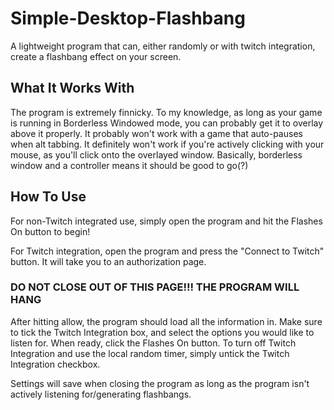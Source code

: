 # Simple-Desktop-Flashbang
A lightweight program that can, either randomly or with twitch integration, create a flashbang effect on your screen.

## What It Works With
The program is extremely finnicky. To my knowledge, as long as your game is running in Borderless Windowed mode, you can probably get it to overlay above it properly. It probably won't work with a game that auto-pauses when alt tabbing. It definitely won't work if you're actively clicking with your mouse, as you'll click onto the overlayed window. Basically, borderless window and a controller means it should be good to go(?)

## How To Use
For non-Twitch integrated use, simply open the program and hit the Flashes On button to begin!

For Twitch integration, open the program and press the "Connect to Twitch" button. It will take you to an authorization page.

### DO NOT CLOSE OUT OF THIS PAGE!!! THE PROGRAM WILL HANG

After hitting allow, the program should load all the information in. Make sure to tick the Twitch Integration box, and select the options you would like to listen for. When ready, click the Flashes On button. To turn off Twitch Integration and use the local random timer, simply untick the Twitch Integration checkbox.

Settings will save when closing the program as long as the program isn't actively listening for/generating flashbangs.
